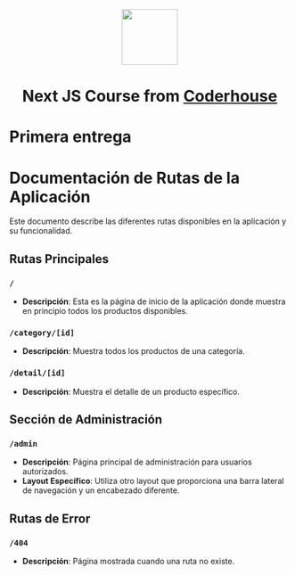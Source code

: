 <div align="center"> 
  <img height="100px" src="https://upload.wikimedia.org/wikipedia/commons/8/8e/Nextjs-logo.svg" />
<h1>Next JS Course from <a target="_blank" href="https://www.coderhouse.com">Coderhouse</a></h1>
</div>

# Primera entrega

# Documentación de Rutas de la Aplicación

Este documento describe las diferentes rutas disponibles en la aplicación y su funcionalidad.

## Rutas Principales

### `/`
- **Descripción**: Esta es la página de inicio de la aplicación donde muestra en principio todos los productos disponibles.

### `/category/[id]`
- **Descripción**: Muestra todos los productos de una categoría.

### `/detail/[id]`
- **Descripción**: Muestra el detalle de un producto específico.

## Sección de Administración

### `/admin`
- **Descripción**: Página principal de administración para usuarios autorizados.
- **Layout Específico**: Utiliza otro layout que proporciona una barra lateral de navegación y un encabezado diferente.

## Rutas de Error

### `/404`
- **Descripción**: Página mostrada cuando una ruta no existe.


